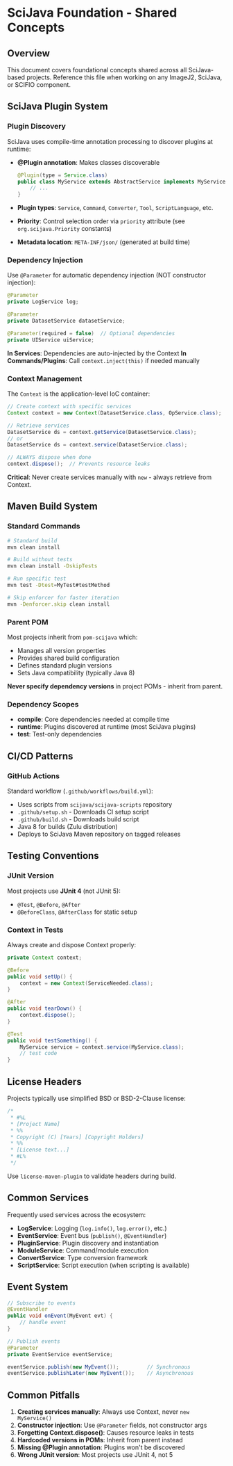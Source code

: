 # SciJava Foundation - Shared Concepts

## Overview

This document covers foundational concepts shared across all SciJava-based projects. Reference this file when working on any ImageJ2, SciJava, or SCIFIO component.

## SciJava Plugin System

### Plugin Discovery

SciJava uses compile-time annotation processing to discover plugins at runtime:

- **@Plugin annotation**: Makes classes discoverable
  ```java
  @Plugin(type = Service.class)
  public class MyService extends AbstractService implements MyServiceAPI {
      // ...
  }
  ```

- **Plugin types**: `Service`, `Command`, `Converter`, `Tool`, `ScriptLanguage`, etc.
- **Priority**: Control selection order via `priority` attribute (see `org.scijava.Priority` constants)
- **Metadata location**: `META-INF/json/` (generated at build time)

### Dependency Injection

Use `@Parameter` for automatic dependency injection (NOT constructor injection):

```java
@Parameter
private LogService log;

@Parameter
private DatasetService datasetService;

@Parameter(required = false)  // Optional dependencies
private UIService uiService;
```

**In Services**: Dependencies are auto-injected by the Context
**In Commands/Plugins**: Call `context.inject(this)` if needed manually

### Context Management

The `Context` is the application-level IoC container:

```java
// Create context with specific services
Context context = new Context(DatasetService.class, OpService.class);

// Retrieve services
DatasetService ds = context.getService(DatasetService.class);
// or
DatasetService ds = context.service(DatasetService.class);

// ALWAYS dispose when done
context.dispose();  // Prevents resource leaks
```

**Critical**: Never create services manually with `new` - always retrieve from Context.

## Maven Build System

### Standard Commands

```bash
# Standard build
mvn clean install

# Build without tests
mvn clean install -DskipTests

# Run specific test
mvn test -Dtest=MyTest#testMethod

# Skip enforcer for faster iteration
mvn -Denforcer.skip clean install
```

### Parent POM

Most projects inherit from `pom-scijava` which:
- Manages all version properties
- Provides shared build configuration
- Defines standard plugin versions
- Sets Java compatibility (typically Java 8)

**Never specify dependency versions** in project POMs - inherit from parent.

### Dependency Scopes

- **compile**: Core dependencies needed at compile time
- **runtime**: Plugins discovered at runtime (most SciJava plugins)
- **test**: Test-only dependencies

## CI/CD Patterns

### GitHub Actions

Standard workflow (`.github/workflows/build.yml`):
- Uses scripts from `scijava/scijava-scripts` repository
- `.github/setup.sh` - Downloads CI setup script
- `.github/build.sh` - Downloads build script
- Java 8 for builds (Zulu distribution)
- Deploys to SciJava Maven repository on tagged releases

## Testing Conventions

### JUnit Version

Most projects use **JUnit 4** (not JUnit 5):
- `@Test`, `@Before`, `@After`
- `@BeforeClass`, `@AfterClass` for static setup

### Context in Tests

Always create and dispose Context properly:

```java
private Context context;

@Before
public void setUp() {
    context = new Context(ServiceNeeded.class);
}

@After
public void tearDown() {
    context.dispose();
}

@Test
public void testSomething() {
    MyService service = context.service(MyService.class);
    // test code
}
```

## License Headers

Projects typically use simplified BSD or BSD-2-Clause license:

```java
/*
 * #%L
 * [Project Name]
 * %%
 * Copyright (C) [Years] [Copyright Holders]
 * %%
 * [License text...]
 * #L%
 */
```

Use `license-maven-plugin` to validate headers during build.

## Common Services

Frequently used services across the ecosystem:

- **LogService**: Logging (`log.info()`, `log.error()`, etc.)
- **EventService**: Event bus (`publish()`, `@EventHandler`)
- **PluginService**: Plugin discovery and instantiation
- **ModuleService**: Command/module execution
- **ConvertService**: Type conversion framework
- **ScriptService**: Script execution (when scripting is available)

## Event System

```java
// Subscribe to events
@EventHandler
public void onEvent(MyEvent evt) {
    // handle event
}

// Publish events
@Parameter
private EventService eventService;

eventService.publish(new MyEvent());         // Synchronous
eventService.publishLater(new MyEvent());    // Asynchronous
```

## Common Pitfalls

1. **Creating services manually**: Always use Context, never `new MyService()`
2. **Constructor injection**: Use `@Parameter` fields, not constructor args
3. **Forgetting Context.dispose()**: Causes resource leaks in tests
4. **Hardcoded versions in POMs**: Inherit from parent instead
5. **Missing @Plugin annotation**: Plugins won't be discovered
6. **Wrong JUnit version**: Most projects use JUnit 4, not 5

